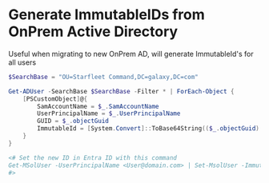 # Generate ImmutableIDs from OnPrem Active Directory
Useful when migrating to new OnPrem AD, will generate ImmutableId's for all users 
```powershell
$SearchBase = "OU=Starfleet Command,DC=galaxy,DC=com"

Get-ADUser -SearchBase $SearchBase -Filter * | ForEach-Object {
    [PSCustomObject]@{
        SamAccountName = $_.SamAccountName
        UserPrincipalName = $_.UserPrincipalName
        GUID = $_.objectGuid
        ImmutableId = [System.Convert]::ToBase64String(($_.objectGuid).ToByteArray())
    }
}

<# Set the new ID in Entra ID with this command
Get-MSolUser -UserPrincipalName <User@domain.com> | Set-MsolUser -ImmutableId <ImmutableId>
#>

```
